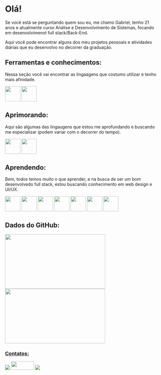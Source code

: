 <!DOCTYPE html>
  <html>
    <body>
      <h1>Olá!</h1>
      <p>Se você está se perguntando quem sou eu, me chamo Gabriel, tenho 21 anos e atualmente curso Análise e Desenvolvimento de Sistemas, focando em desenvolvimenot full stack/Back-End.</p>
      <p>Aqui você pode encontrar alguns dos meu projetos pessoais e atividades diárias que eu desenvolvo no decorrer da graduação.</p>
      <h2>Ferramentas e conhecimentos:</h2>
      <p>Nessa seção você vai encontrar as lingaagens que costumo utilizar e tenho mais afinidade.</p>
      <div>
        <img src="https://cdn.jsdelivr.net/gh/devicons/devicon/icons/git/git-original.svg" width="50" height="50"/>
        <img src="https://cdn.jsdelivr.net/gh/devicons/devicon/icons/python/python-original-wordmark.svg" width="50" height="50"/>
      </div>
      <h2>Aprimorando:</h2>
      <p>Aqui são algumas das lingaugens que estou me aprofundando e buscando me especializar (podem variar com o decorrer do tempo).</p>
      <div>
        <img src="https://cdn.jsdelivr.net/gh/devicons/devicon/icons/python/python-original-wordmark.svg" width="50" height="50"/>
        <img src="https://cdn.jsdelivr.net/gh/devicons/devicon/icons/csharp/csharp-original.svg" width="50" height="50"/>  
      </div>
      <h2>Aprendendo:</h2>
      <p>Bem, todos temos muito o que aprender, e na busca de ser um bom desenvolvedo full stack, estou buscando conhecimento em web design e UI/UX.</p>
      <div>
        <img src="https://cdn.jsdelivr.net/gh/devicons/devicon/icons/django/django-plain.svg" width="50" height="50"/>
        <img src="https://cdn.jsdelivr.net/gh/devicons/devicon/icons/microsoftsqlserver/microsoftsqlserver-plain-wordmark.svg" width="50" height="50"/>
        <img src="https://cdn.jsdelivr.net/gh/devicons/devicon/icons/javascript/javascript-plain.svg" width="50" height="50"/>
        <img src="https://cdn.jsdelivr.net/gh/devicons/devicon/icons/html5/html5-original-wordmark.svg" width="50" height="50"/>
        <img src="https://cdn.jsdelivr.net/gh/devicons/devicon/icons/css3/css3-original-wordmark.svg" width="50" height="50"/>
        <img src="https://cdn.jsdelivr.net/gh/devicons/devicon/icons/flutter/flutter-original.svg" width="50" height="50"/>
        <img src="https://cdn.jsdelivr.net/gh/devicons/devicon/icons/linux/linux-original.svg" width="50" height="50"/>
      </div>
      <h2>Dados do GitHub:</h2>
      <div>
        <a href="https://github.com/Moto-Log">
        <img height="180em" src="https://github-readme-stats.vercel.app/api/top-langs/?username=Moto-Log&layout=compact&langs_count=7&theme=tokyonight" width="330"/>
        <img height="180em" src="https://github-readme-stats.vercel.app/api?username=Moto-Log&show_icons=true&theme=tokyonight&include_all_commits=true&count_private=true" width="330"/>
      </div>
      <h3>Contatos:</h3>
      <div>
        <a href="https://www.twitch.tv/seu-usuário-aqui" target="_blank"><img src="https://img.shields.io/badge/Twitch-9146FF?style=for-the-badge&logo=twitch&logoColor=white" target="_blank"></a>
        <a href = "mailto:contato@gabrielbarrosguimaraes"><img src="https://g7.com.br/wp-content/uploads/outlook-logo.jpg" target="_blank" width="75" height="28"></a>
        <a href="https://www.linkedin.com/in/seu-usuário-linkedln-aqui" target="_blank"><img src="https://img.shields.io/badge/-LinkedIn-%230077B5?style=for-the-badge&logo=linkedin&logoColor=white" target="_blank"></a>
      </div>
    </body>
  </html>
